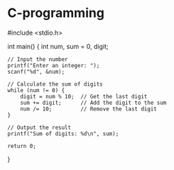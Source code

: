 # C-programming

#include <stdio.h>

int main() {
    int num, sum = 0, digit;

    // Input the number
    printf("Enter an integer: ");
    scanf("%d", &num);

    // Calculate the sum of digits
    while (num != 0) {
        digit = num % 10;  // Get the last digit
        sum += digit;      // Add the digit to the sum
        num /= 10;         // Remove the last digit
    }

    // Output the result
    printf("Sum of digits: %d\n", sum);

    return 0;
}
